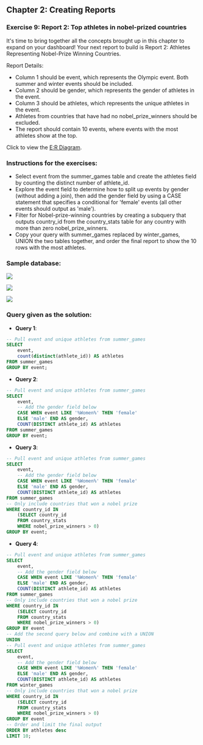 ## Chapter 2: Creating Reports
### Exercise 9: Report 2: Top athletes in nobel-prized countries
It's time to bring together all the concepts brought up in this chapter to expand on your dashboard! Your next report to build is Report 2: Athletes Representing Nobel-Prize Winning Countries.

Report Details:
- Column 1 should be event, which represents the Olympic event. Both summer and winter events should be included.
- Column 2 should be gender, which represents the gender of athletes in the event.
- Column 3 should be athletes, which represents the unique athletes in the event.
- Athletes from countries that have had no nobel_prize_winners should be excluded.
- The report should contain 10 events, where events with the most athletes show at the top.

Click to view the [E:R Diagram](https://assets.datacamp.com/production/repositories/3815/datasets/ed6586166b9158f3bc66814cb40b059ace13667d/ER_diagram_pdf.png).

### Instructions for the exercises: 
- Select event from the summer_games table and create the athletes field by counting the distinct number of athlete_id.
- Explore the event field to determine how to split up events by gender (without adding a join), then add the gender field by using a CASE statement that specifies a conditional for 'female' events (all other events should output as 'male').
- Filter for Nobel-prize-winning countries by creating a subquery that outputs country_id from the country_stats table for any country with more than zero nobel_prize_winners.
- Copy your query with summer_games replaced by winter_games, UNION the two tables together, and order the final report to show the 10 rows with the most athletes.

### Sample database:

![](https://camo.githubusercontent.com/32fc2a344bed1bb34e3910afd4cc85d00a2f9987/68747470733a2f2f692e6962622e636f2f704b7a4e3939702f436170747572652d332e706e67)

![](https://camo.githubusercontent.com/fb54a3045fc8f79c2a2613e944be3e4709349b9d/68747470733a2f2f692e6962622e636f2f7770305136395a2f436170747572652d312e706e67)

![](![](https://camo.githubusercontent.com/bc312c3142ed9abaeda617b00c4aac10382906ce/68747470733a2f2f692e6962622e636f2f564e534e7146462f436170747572652d352e706e67))

### Query given as the solution: 

* **Query 1**: 
```sql
-- Pull event and unique athletes from summer_games 
SELECT 	
	event,
	count(distinct(athlete_id)) AS athletes
FROM summer_games
GROUP BY event;
```

* **Query 2**: 
```sql
-- Pull event and unique athletes from summer_games 
SELECT 
	event, 
    -- Add the gender field below
    CASE WHEN event LIKE '%Women%' THEN 'female'
    ELSE 'male' END AS gender,
    COUNT(DISTINCT athlete_id) AS athletes
FROM summer_games
GROUP BY event;
```

* **Query 3**: 
```sql
-- Pull event and unique athletes from summer_games 
SELECT 
    event,
    -- Add the gender field below
    CASE WHEN event LIKE '%Women%' THEN 'female' 
    ELSE 'male' END AS gender,
    COUNT(DISTINCT athlete_id) AS athletes
FROM summer_games
-- Only include countries that won a nobel prize
WHERE country_id IN 
	(SELECT country_id
    FROM country_stats
    WHERE nobel_prize_winners > 0)
GROUP BY event;
```

* **Query 4**: 
```sql
-- Pull event and unique athletes from summer_games 
SELECT 
    event,
    -- Add the gender field below
    CASE WHEN event LIKE '%Women%' THEN 'female' 
    ELSE 'male' END AS gender,
    COUNT(DISTINCT athlete_id) AS athletes
FROM summer_games
-- Only include countries that won a nobel prize
WHERE country_id IN 
	(SELECT country_id 
    FROM country_stats 
    WHERE nobel_prize_winners > 0)
GROUP BY event
-- Add the second query below and combine with a UNION
UNION
-- Pull event and unique athletes from summer_games 
SELECT 
    event,
    -- Add the gender field below
    CASE WHEN event LIKE '%Women%' THEN 'female' 
    ELSE 'male' END AS gender,
    COUNT(DISTINCT athlete_id) AS athletes
FROM winter_games
-- Only include countries that won a nobel prize
WHERE country_id IN 
	(SELECT country_id 
    FROM country_stats 
    WHERE nobel_prize_winners > 0)
GROUP BY event
-- Order and limit the final output
ORDER BY athletes desc
LIMIT 10;
```